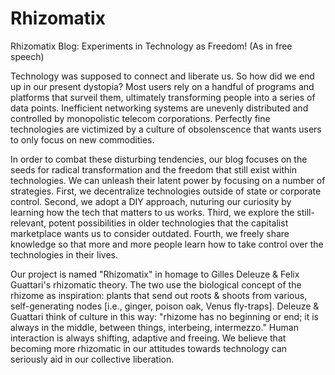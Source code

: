 # Rhizomatix
Rhizomatix Blog: Experiments in Technology as Freedom! (As in free speech)

Technology was supposed to connect and liberate us. So how did we end up in our present dystopia? Most users rely on a handful of programs and platforms that surveil them, ultimately transforming people into a series of data points. Inefficient networking systems are unevenly distributed and controlled by monopolistic telecom corporations. Perfectly fine technologies are victimized by a culture of obsolenscence that wants users to only focus on new commodities.

In order to combat these disturbing tendencies, our blog focuses on the seeds for radical transformation and the freedom that still exist within technologies. We can unleash their latent power by focusing on a number of strategies. First, we decentralize technologies outside of state or corporate control. Second, we adopt a DIY approach, nuturing our curiosity by learning how the tech that matters to us works. Third, we explore the still-relevant, potent possibilities in older technologies that the capitalist marketplace wants us to consider outdated. Fourth, we freely share knowledge so that more and more people learn how to take control over the technologies in their lives.   

Our project is named "Rhizomatix" in homage to Gilles Deleuze & Felix Guattari's rhizomatic theory. The two use the biological concept of the rhizome as inspiration: plants that send out roots & shoots from various, self-generating nodes [i.e., ginger, poison oak, Venus fly-traps]. Deleuze & Guattari think of culture in this way: "rhizome has no beginning or end; it is always in the middle, between things, interbeing, intermezzo." Human interaction is always shifting, adaptive and freeing. We believe that becoming more rhizomatic in our attitudes towards technology can seriously aid in our collective liberation. 
